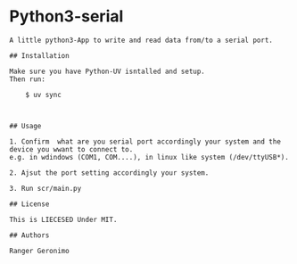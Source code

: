 # Python3-serial

	A little python3-App to write and read data from/to a serial port.

	## Installation

	Make sure you have Python-UV isntalled and setup. 
	Then run: 
	 	
		$ uv sync
		
	 	

	## Usage

	1. Confirm  what are you serial port accordingly your system and the device you wwant to connect to. 
 	e.g. in wdindows (COM1, COM....), in linux like system (/dev/ttyUSB*).
  
  	2. Ajsut the port setting accordingly your system. 
   
   	3. Run scr/main.py

	## License

	This is LIECESED Under MIT.

	## Authors

	Ranger Geronimo
